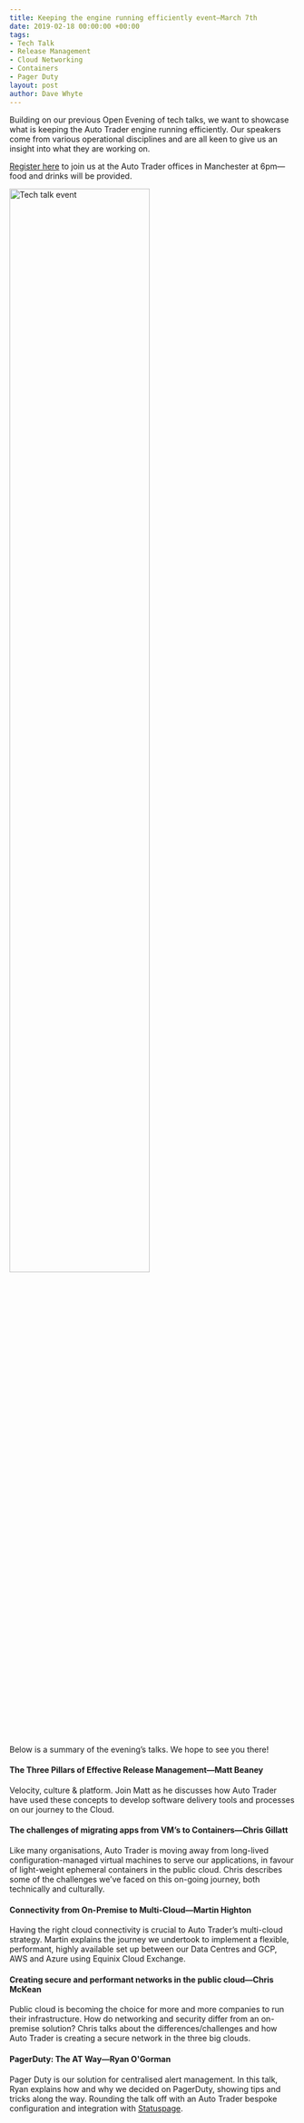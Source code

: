 ```yaml
---
title: Keeping the engine running efficiently event—March 7th
date: 2019-02-18 00:00:00 +00:00
tags:
- Tech Talk
- Release Management
- Cloud Networking
- Containers
- Pager Duty
layout: post
author: Dave Whyte
---
```


Building on our previous Open Evening of tech talks, we want to showcase what is keeping the Auto Trader engine running efficiently. Our speakers come from various operational disciplines and are all keen to give us an insight into what they are working on.

[Register here](https://www.eventbrite.co.uk/e/keeping-the-engine-running-efficiently-infrastructure-tech-talks-auto-trader-uk-tickets-56629127244) to join us at the Auto Trader offices in Manchester at 6pm—food and drinks will be provided.

<a href="https://www.eventbrite.co.uk/e/keeping-the-engine-running-efficiently-infrastructure-tech-talks-auto-trader-uk-tickets-56629127244" target="_blank">
    <img src="{{ site.github.url }}/images/2019-02-18/tech-talks-event.jpeg" width="70%" class="u-p-10 u-center-img" alt="Tech talk event">
</a>

Below is a summary of the evening’s talks. We hope to see you there!

#### The Three Pillars of Effective Release Management—Matt Beaney

Velocity, culture & platform. Join Matt as he discusses how Auto Trader have used these concepts to develop software delivery tools and processes on our journey to the Cloud. 

#### The challenges of migrating apps from VM’s to Containers—Chris Gillatt

Like many organisations, Auto Trader is moving away from long-lived configuration-managed virtual machines to serve our applications, in favour of light-weight ephemeral containers in the public cloud. Chris describes some of the challenges we’ve faced on this on-going journey, both technically and culturally.

#### Connectivity from On-Premise to Multi-Cloud—Martin Highton

Having the right cloud connectivity is crucial to Auto Trader’s multi-cloud strategy. Martin explains the journey we undertook to implement a flexible, performant, highly available set up between our Data Centres and GCP, AWS and Azure using Equinix Cloud Exchange.

#### Creating secure and performant networks in the public cloud—Chris McKean

Public cloud is becoming the choice for more and more companies to run their infrastructure. How do networking and security differ from an on-premise solution? Chris talks about the differences/challenges and how Auto Trader is creating a secure network in the three big clouds.

#### PagerDuty: The AT Way—Ryan O'Gorman

Pager Duty is our solution for centralised alert management. In this talk, Ryan explains how and why we decided on PagerDuty, showing tips and tricks along the way. Rounding the talk off with an Auto Trader bespoke configuration and integration with [Statuspage](https://www.statuspage.io/).
